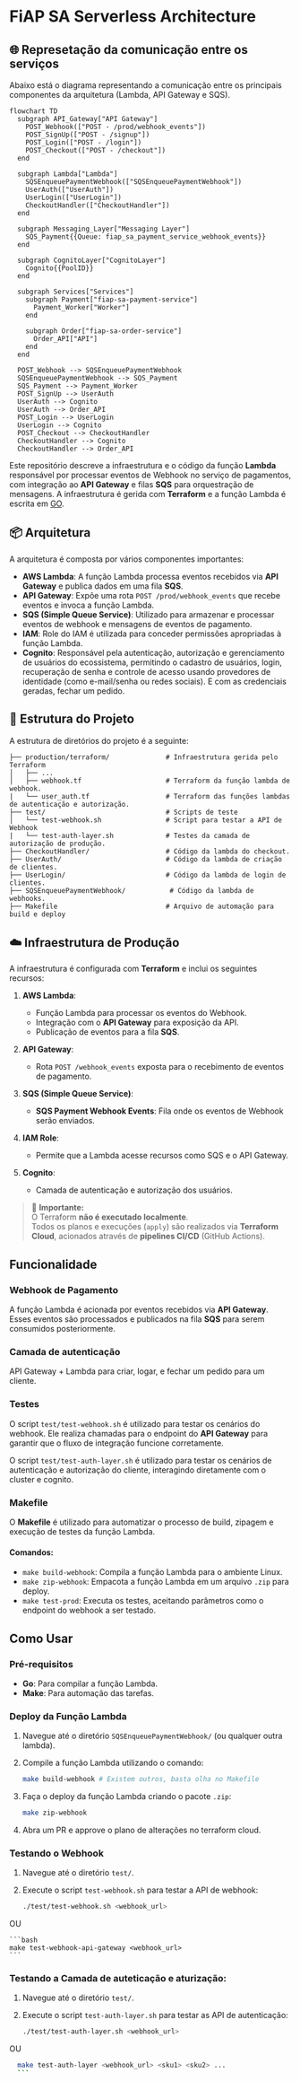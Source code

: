 # FiAP SA Serverless Architecture

## 🌐 Represetação da comunicação entre os serviços

Abaixo está o diagrama representando a comunicação entre os principais componentes da arquitetura (Lambda, API Gateway e SQS).

```mermaid
flowchart TD
  subgraph API_Gateway["API Gateway"]
    POST_Webhook(["POST - /prod/webhook_events"])
    POST_SignUp(["POST - /signup"])
    POST_Login(["POST - /login"])
    POST_Checkout(["POST - /checkout"])
  end

  subgraph Lambda["Lambda"]
    SQSEnqueuePaymentWebhook(["SQSEnqueuePaymentWebhook"])
    UserAuth(["UserAuth"])
    UserLogin(["UserLogin"])
    CheckoutHandler(["CheckoutHandler"])
  end

  subgraph Messaging_Layer["Messaging Layer"]
    SQS_Payment{{Queue: fiap_sa_payment_service_webhook_events}}
  end

  subgraph CognitoLayer["CognitoLayer"]
    Cognito{{PoolID}}
  end

  subgraph Services["Services"]
    subgraph Payment["fiap-sa-payment-service"]
      Payment_Worker["Worker"]
    end

    subgraph Order["fiap-sa-order-service"]
      Order_API["API"]
    end
  end

  POST_Webhook --> SQSEnqueuePaymentWebhook
  SQSEnqueuePaymentWebhook --> SQS_Payment
  SQS_Payment --> Payment_Worker
  POST_SignUp --> UserAuth
  UserAuth --> Cognito
  UserAuth --> Order_API
  POST_Login --> UserLogin
  UserLogin --> Cognito
  POST_Checkout --> CheckoutHandler
  CheckoutHandler --> Cognito
  CheckoutHandler --> Order_API
```

Este repositório descreve a infraestrutura e o código da função **Lambda** responsável por processar eventos de Webhook no serviço de pagamentos, com integração ao **API Gateway** e filas **SQS** para orquestração de mensagens. A infraestrutura é gerida com **Terraform** e a função Lambda é escrita em [GO](./SQSEnqueuePaymentWebhook/main.go).

## 📦 Arquitetura

A arquitetura é composta por vários componentes importantes:

- **AWS Lambda**: A função Lambda processa eventos recebidos via **API Gateway** e publica dados em uma fila **SQS**.
- **API Gateway**: Expõe uma rota `POST /prod/webhook_events` que recebe eventos e invoca a função Lambda.
- **SQS (Simple Queue Service)**: Utilizado para armazenar e processar eventos de webhook e mensagens de eventos de pagamento.
- **IAM**: Role do IAM é utilizada para conceder permissões apropriadas à função Lambda.
- **Cognito**: Responsável pela autenticação, autorização e gerenciamento de usuários do ecossistema, permitindo o cadastro de usuários, login, recuperação de senha e controle de acesso usando provedores de identidade (como e-mail/senha ou redes sociais). E com as credenciais geradas, fechar um pedido.

## 📁 Estrutura do Projeto

A estrutura de diretórios do projeto é a seguinte:

```
├── production/terraform/              # Infraestrutura gerida pelo Terraform
│   ├── ...
│   ├── webhook.tf                     # Terraform da função lambda de webhook.
|   └── user_auth.tf                   # Terraform das funções lambdas de autenticação e autorização.
├── test/                              # Scripts de teste
│   └── test-webhook.sh                # Script para testar a API de Webhook
|   └── test-auth-layer.sh             # Testes da camada de autorização de produção.
├── CheckoutHandler/                   # Código da lambda do checkout.
├── UserAuth/                          # Código da lambda de criação de clientes.
├── UserLogin/                         # Código da lambda de login de clientes.
├── SQSEnqueuePaymentWebhook/           # Código da lambda de webhooks.
├── Makefile                           # Arquivo de automação para build e deploy
```

## ☁️ Infraestrutura de Produção

A infraestrutura é configurada com **Terraform** e inclui os seguintes recursos:

1. **AWS Lambda**:
   - Função Lambda para processar os eventos do Webhook.
   - Integração com o **API Gateway** para exposição da API.
   - Publicação de eventos para a fila **SQS**.
   
2. **API Gateway**:
   - Rota `POST /webhook_events` exposta para o recebimento de eventos de pagamento.

3. **SQS (Simple Queue Service)**:
   - **SQS Payment Webhook Events**: Fila onde os eventos de Webhook serão enviados.

4. **IAM Role**:
   - Permite que a Lambda acesse recursos como SQS e o API Gateway.

5. **Cognito**:
   - Camada de autenticação e autorização dos usuários.

> 🛑 **Importante:**  
> O Terraform **não é executado localmente**.  
> Todos os planos e execuções (`apply`) são realizados via **Terraform Cloud**, acionados através de **pipelines CI/CD** (GitHub Actions).

## Funcionalidade

### Webhook de Pagamento

A função Lambda é acionada por eventos recebidos via **API Gateway**. Esses eventos são processados e publicados na fila **SQS** para serem consumidos posteriormente.

### Camada de autenticação

API Gateway + Lambda para criar, logar, e fechar um pedido para um cliente.

### Testes

O script `test/test-webhook.sh` é utilizado para testar os cenários do webhook. Ele realiza chamadas para o endpoint do **API Gateway** para garantir que o fluxo de integração funcione corretamente.

O script `test/test-auth-layer.sh` é utilizado para testar os cenários de autenticação e autorização do cliente, interagindo diretamente com o cluster e cognito.

### Makefile

O **Makefile** é utilizado para automatizar o processo de build, zipagem e execução de testes da função Lambda.

#### Comandos:

- `make build-webhook`: Compila a função Lambda para o ambiente Linux.
- `make zip-webhook`: Empacota a função Lambda em um arquivo `.zip` para deploy.
- `make test-prod`: Executa os testes, aceitando parâmetros como o endpoint do webhook a ser testado.

## Como Usar

### Pré-requisitos

- **Go**: Para compilar a função Lambda.
- **Make**: Para automação das tarefas.

### Deploy da Função Lambda

1. Navegue até o diretório `SQSEnqueuePaymentWebhook/` (ou qualquer outra lambda).
2. Compile a função Lambda utilizando o comando:

    ```bash
    make build-webhook # Existem outros, basta olha no Makefile
    ```

3. Faça o deploy da função Lambda criando o pacote `.zip`:

    ```bash
    make zip-webhook
    ```
4. Abra um PR e approve o plano de alterações no terraform cloud.

### Testando o Webhook

1. Navegue até o diretório `test/`.
2. Execute o script `test-webhook.sh` para testar a API de webhook:

    ```bash
    ./test/test-webhook.sh <webhook_url>
    ```

OU

    ```bash
    make test-webhook-api-gateway <webhook_url>
    ```

### Testando a Camada de auteticação e aturização:

1. Navegue até o diretório `test/`.
2. Execute o script `test-auth-layer.sh` para testar as API de autenticação:

    ```bash
    ./test/test-auth-layer.sh <webhook_url>
    ```

OU

  ```bash
    make test-auth-layer <webhook_url> <sku1> <sku2> ...
    ```
